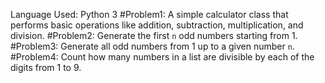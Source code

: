 Language Used: Python 3
#Problem1: A simple calculator class that performs basic operations like addition, subtraction, multiplication, and division.
#Problem2: Generate the first `n` odd numbers starting from 1.
#Problem3: Generate all odd numbers from 1 up to a given number `n`.
#Problem4: Count how many numbers in a list are divisible by each of the digits from 1 to 9.
